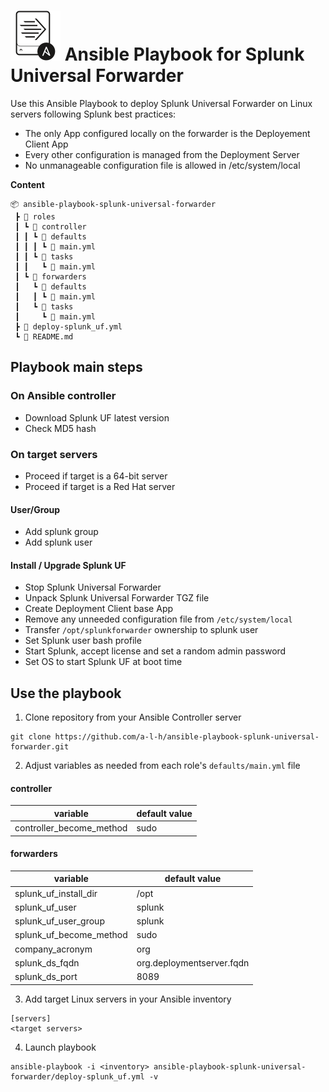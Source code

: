 # ![](logo.svg) Ansible Playbook for Splunk Universal Forwarder

Use this Ansible Playbook to deploy Splunk Universal Forwarder on Linux servers following Splunk best practices:

- The only App configured locally on the forwarder is the Deployement Client App
- Every other configuration is managed from the Deployment Server
- No unmanageable configuration file is allowed in /etc/system/local

**Content**
```
📦 ansible-playbook-splunk-universal-forwarder
 ┣ 📂 roles
 ┃ ┗ 📂 controller
 ┃ ┃ ┗ 📂 defaults
 ┃ ┃ ┃ ┗ 📜 main.yml
 ┃ ┃ ┗ 📂 tasks
 ┃ ┃   ┗ 📜 main.yml
 ┃ ┗ 📂 forwarders
 ┃   ┗ 📂 defaults
 ┃   ┃ ┗ 📜 main.yml
 ┃   ┗ 📂 tasks
 ┃     ┗ 📜 main.yml
 ┣ 📜 deploy-splunk_uf.yml
 ┗ 📜 README.md
 ```

## Playbook main steps

### On Ansible controller

- Download Splunk UF latest version
- Check MD5 hash

### On target servers

- Proceed if target is a 64-bit server
- Proceed if target is a Red Hat server

#### User/Group

- Add splunk group
- Add splunk user

#### Install / Upgrade Splunk UF

- Stop Splunk Universal Forwarder
- Unpack Splunk Universal Forwarder TGZ file
- Create Deployment Client base App
- Remove any unneeded configuration file from `/etc/system/local`
- Transfer `/opt/splunkforwarder` ownership to splunk user
- Set Splunk user bash profile
- Start Splunk, accept license and set a random admin password
- Set OS to start Splunk UF at boot time

## Use the playbook

1. Clone repository from your Ansible Controller server

```
git clone https://github.com/a-l-h/ansible-playbook-splunk-universal-forwarder.git
```

2. Adjust variables as needed from each role's `defaults/main.yml` file

#### controller

| variable                 | default value             |
|-                         |-                          |
| controller_become_method | sudo                      |

#### forwarders

| variable                 | default value             |
|-                         |-                          |
| splunk_uf_install_dir    | /opt                      |
| splunk_uf_user           | splunk                    |
| splunk_uf_user_group     | splunk                    |
| splunk_uf_become_method  | sudo                      |
| company_acronym          | org                       |
| splunk_ds_fqdn           | org.deploymentserver.fqdn |
| splunk_ds_port           | 8089                      |

3. Add target Linux servers in your Ansible inventory

```
[servers]
<target servers>
```

4. Launch playbook

```
ansible-playbook -i <inventory> ansible-playbook-splunk-universal-forwarder/deploy-splunk_uf.yml -v
```
